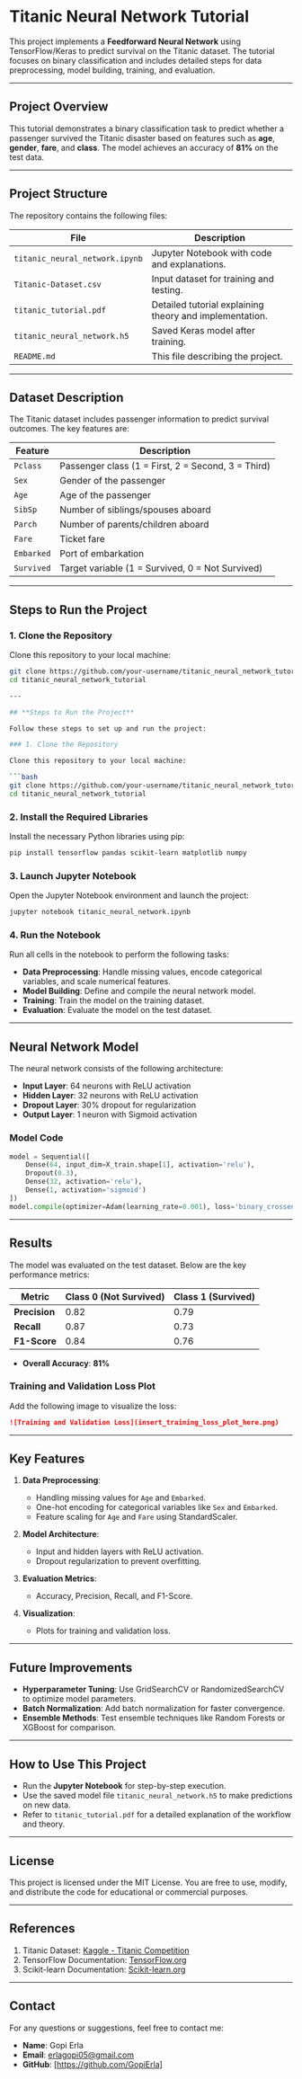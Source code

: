 # **Titanic Neural Network Tutorial**

This project implements a **Feedforward Neural Network** using TensorFlow/Keras to predict survival on the Titanic dataset. The tutorial focuses on binary classification and includes detailed steps for data preprocessing, model building, training, and evaluation.

---

## **Project Overview**

This tutorial demonstrates a binary classification task to predict whether a passenger survived the Titanic disaster based on features such as **age**, **gender**, **fare**, and **class**. The model achieves an accuracy of **81%** on the test data.

---

## **Project Structure**

The repository contains the following files:

| **File**                     | **Description**                                        |
|------------------------------|--------------------------------------------------------|
| `titanic_neural_network.ipynb` | Jupyter Notebook with code and explanations.          |
| `Titanic-Dataset.csv`        | Input dataset for training and testing.               |
| `titanic_tutorial.pdf`       | Detailed tutorial explaining theory and implementation.|
| `titanic_neural_network.h5`  | Saved Keras model after training.                     |
| `README.md`                  | This file describing the project.                     |

---

## **Dataset Description**

The Titanic dataset includes passenger information to predict survival outcomes. The key features are:

| **Feature**     | **Description**                              |
|------------------|----------------------------------------------|
| `Pclass`        | Passenger class (1 = First, 2 = Second, 3 = Third) |
| `Sex`           | Gender of the passenger                     |
| `Age`           | Age of the passenger                        |
| `SibSp`         | Number of siblings/spouses aboard           |
| `Parch`         | Number of parents/children aboard           |
| `Fare`          | Ticket fare                                 |
| `Embarked`      | Port of embarkation                         |
| `Survived`      | Target variable (1 = Survived, 0 = Not Survived) |

---

## **Steps to Run the Project**

### 1. Clone the Repository

Clone this repository to your local machine:

```bash
git clone https://github.com/your-username/titanic_neural_network_tutorial.git
cd titanic_neural_network_tutorial

---

## **Steps to Run the Project**

Follow these steps to set up and run the project:

### 1. Clone the Repository

Clone this repository to your local machine:

```bash
git clone https://github.com/your-username/titanic_neural_network_tutorial.git
cd titanic_neural_network_tutorial
```

### 2. Install the Required Libraries

Install the necessary Python libraries using pip:

```bash
pip install tensorflow pandas scikit-learn matplotlib numpy
```

### 3. Launch Jupyter Notebook

Open the Jupyter Notebook environment and launch the project:

```bash
jupyter notebook titanic_neural_network.ipynb
```

### 4. Run the Notebook

Run all cells in the notebook to perform the following tasks:

- **Data Preprocessing**: Handle missing values, encode categorical variables, and scale numerical features.
- **Model Building**: Define and compile the neural network model.
- **Training**: Train the model on the training dataset.
- **Evaluation**: Evaluate the model on the test dataset.

---

## **Neural Network Model**

The neural network consists of the following architecture:

- **Input Layer**: 64 neurons with ReLU activation  
- **Hidden Layer**: 32 neurons with ReLU activation  
- **Dropout Layer**: 30% dropout for regularization  
- **Output Layer**: 1 neuron with Sigmoid activation  

### **Model Code**

```python
model = Sequential([
    Dense(64, input_dim=X_train.shape[1], activation='relu'),
    Dropout(0.3),
    Dense(32, activation='relu'),
    Dense(1, activation='sigmoid')
])
model.compile(optimizer=Adam(learning_rate=0.001), loss='binary_crossentropy', metrics=['accuracy'])
```

---

## **Results**

The model was evaluated on the test dataset. Below are the key performance metrics:

| **Metric**       | **Class 0 (Not Survived)** | **Class 1 (Survived)** |
|-------------------|----------------------------|------------------------|
| **Precision**     | 0.82                       | 0.79                   |
| **Recall**        | 0.87                       | 0.73                   |
| **F1-Score**      | 0.84                       | 0.76                   |

- **Overall Accuracy**: **81%**

### **Training and Validation Loss Plot**

Add the following image to visualize the loss:

```markdown
![Training and Validation Loss](insert_training_loss_plot_here.png)
```

---

## **Key Features**

1. **Data Preprocessing**:  
   - Handling missing values for `Age` and `Embarked`.  
   - One-hot encoding for categorical variables like `Sex` and `Embarked`.  
   - Feature scaling for `Age` and `Fare` using StandardScaler.  

2. **Model Architecture**:  
   - Input and hidden layers with ReLU activation.  
   - Dropout regularization to prevent overfitting.  

3. **Evaluation Metrics**:  
   - Accuracy, Precision, Recall, and F1-Score.  

4. **Visualization**:  
   - Plots for training and validation loss.

---

## **Future Improvements**

- **Hyperparameter Tuning**: Use GridSearchCV or RandomizedSearchCV to optimize model parameters.  
- **Batch Normalization**: Add batch normalization for faster convergence.  
- **Ensemble Methods**: Test ensemble techniques like Random Forests or XGBoost for comparison.

---

## **How to Use This Project**

- Run the **Jupyter Notebook** for step-by-step execution.  
- Use the saved model file `titanic_neural_network.h5` to make predictions on new data.  
- Refer to `titanic_tutorial.pdf` for a detailed explanation of the workflow and theory.

---

## **License**

This project is licensed under the MIT License. You are free to use, modify, and distribute the code for educational or commercial purposes.

---

## **References**

1. Titanic Dataset: [Kaggle - Titanic Competition](https://www.kaggle.com/c/titanic/data)  
2. TensorFlow Documentation: [TensorFlow.org](https://www.tensorflow.org/)  
3. Scikit-learn Documentation: [Scikit-learn.org](https://scikit-learn.org/)

---

## **Contact**

For any questions or suggestions, feel free to contact me:

- **Name**: Gopi Erla  
- **Email**: erlagopi05@gmail.com  
- **GitHub**: [https://github.com/GopiErla]
```
